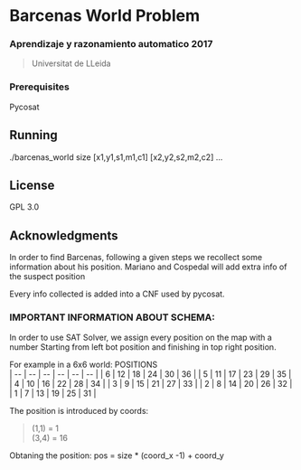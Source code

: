 # Barcenas World Problem
### Aprendizaje y razonamiento automatico 2017
> Universitat de LLeida


### Prerequisites

Pycosat


## Running
./barcenas_world  size [x1,y1,s1,m1,c1] [x2,y2,s2,m2,c2] ...

## License
GPL 3.0

## Acknowledgments

In order to find Barcenas, following a given steps we recollect some
information about his position. Mariano and Cospedal will add extra info
of the suspect position

Every info collected is added into a CNF used by pycosat.

### IMPORTANT INFORMATION ABOUT SCHEMA:
In order to use SAT Solver, we assign every position on the map with a number
Starting from left bot position and finishing in top right position.

For example in a 6x6 world:
POSITIONS  
| -- | -- | -- | -- | -- | -- |
| 6  | 12 | 18 | 24 | 30 | 36 |
| 5  | 11 | 17 | 23 | 29 | 35 |
| 4  | 10 | 16 | 22 | 28 | 34 |
| 3  | 9  | 15 | 21 | 27 | 33 |
| 2  | 8  | 14 | 20 | 26 | 32 |
| 1  | 7  | 13 | 19 | 25 | 31 |  


The position is introduced by coords:
>(1,1) = 1  
>(3,4) = 16  

Obtaning the position: pos = size * (coord_x -1) + coord_y

